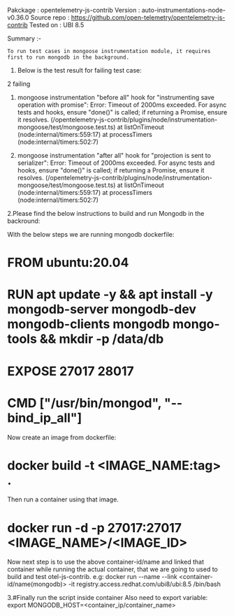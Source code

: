 Pakckage    : opentelemetry-js-contrib
Version     : auto-instrumentations-node-v0.36.0
Source repo : https://github.com/open-telemetry/opentelemetry-js-contrib
Tested on   : UBI 8.5


Summary :-

    To run test cases in mongoose instrumentation module, it requires first to run mongodb in the background.

1. Below is the test result for failing test case:

2 failing
  1) mongoose instrumentation
       "before all" hook for "instrumenting save operation with promise":
     Error: Timeout of 2000ms exceeded. For async tests and hooks, ensure "done()" is called; if returning a Promise, ensure it resolves. (/opentelemetry-js-contrib/plugins/node/instrumentation-mongoose/test/mongoose.test.ts)
      at listOnTimeout (node:internal/timers:559:17)
      at processTimers (node:internal/timers:502:7)

  2) mongoose instrumentation
       "after all" hook for "projection is sent to serializer":
     Error: Timeout of 2000ms exceeded. For async tests and hooks, ensure "done()" is called; if returning a Promise, ensure it resolves. (/opentelemetry-js-contrib/plugins/node/instrumentation-mongoose/test/mongoose.test.ts)
      at listOnTimeout (node:internal/timers:559:17)
      at processTimers (node:internal/timers:502:7)
	  
2.Please find the below instructions to build and run Mongodb in the backround:

With the below steps we are running mongodb dockerfile:
 # FROM ubuntu:20.04
 # RUN apt update -y && apt install -y mongodb-server mongodb-dev mongodb-clients mongodb mongo-tools && mkdir -p /data/db
 # EXPOSE 27017 28017
 # CMD ["/usr/bin/mongod", "--bind_ip_all"]

Now create an image from dockerfile:
 # docker build -t <IMAGE_NAME:tag> .

Then run a container using that image.
 # docker run -d -p 27017:27017 <IMAGE_NAME>/<IMAGE_ID>
  
Now next step is to use the above container-id/name and linked that container while running the actual container,
that we are going to used to build and test otel-js-contrib.
 e.g: docker run --name <container-name> --link <container-id/name(mongodb)> -it registry.access.redhat.com/ubi8/ubi:8.5 /bin/bash
 
3.#Finally run the script inside container 
Also need to export variable:
export MONGODB_HOST=<container_ip/container_name>
